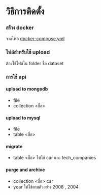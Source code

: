 # วิธีการติดตั้ง 
### สร้าง docker
จากไฟล์ [docker-compose.yml](docker-compose.yml)
### ไฟล์สำหรับใช้ upload
ต้องใช้ไฟล์ใน folder ชื่อ dataset 
### การใช้ api
#### upload  to mongodb
- file <file>
- collection <ชื่อ>
#### upload  to mysql
- file <file>
- table <ชื่อ>
#### migrate
- table <ชื่อ> ให้ใช้ car และ tech_companies
#### purge and archive
- collection <ชื่อ> car
- year ให้ใช้ตามตัวอย่าง 2008 , 2004